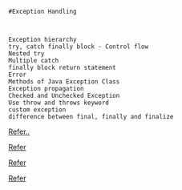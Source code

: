     
    #Exception Handling
    
    
    
    Exception hierarchy
    try, catch finally block - Control flow
    Nested try
    Multiple catch
    finally block return statement
    Error
    Methods of Java Exception Class
    Exception propagation
    Checked and Unchecked Exception
    Use throw and throws keyword
    custom exception
    difference between final, finally and finalize
    

<a href="http://java5tutor.info/images/exceptionhierarchy.jpg">Refer..</a>

<a href="https://www.tutorialspoint.com/java/lang/java_lang_errors.htm">Refer</a>

<a href="https://docs.oracle.com/javase/7/docs/api/java/lang/Exception.html">Refer</a>

<a href="https://docs.oracle.com/javase/7/docs/api/java/lang/RuntimeException.html">Refer</a>
